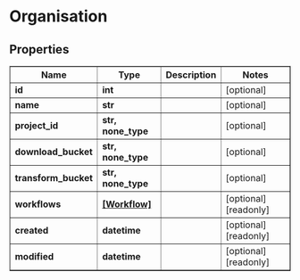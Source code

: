 # Organisation

## Properties
<div class="wy-table-responsive"><table border="1" class="docutils">
<thead>
<tr>
<th>Name</th>
<th>Type</th>
<th>Description</th>
<th>Notes</th>
</tr>
</thead>
<tbody>






<tr>
    <td><strong>id</strong></td>
    <td><strong>int</strong></td>
    <td></td>
    <td>[optional] </td>
</tr>
<tr>
    <td><strong>name</strong></td>
    <td><strong>str</strong></td>
    <td></td>
    <td>[optional] </td>
</tr>
<tr>
    <td><strong>project_id</strong></td>
    <td><strong>str, none_type</strong></td>
    <td></td>
    <td>[optional] </td>
</tr>
<tr>
    <td><strong>download_bucket</strong></td>
    <td><strong>str, none_type</strong></td>
    <td></td>
    <td>[optional] </td>
</tr>
<tr>
    <td><strong>transform_bucket</strong></td>
    <td><strong>str, none_type</strong></td>
    <td></td>
    <td>[optional] </td>
</tr>
<tr>
    <td><strong>workflows</strong></td>
    <td><a href="Workflow.html"><strong>[Workflow]</strong></a></td>
    <td></td>
    <td>[optional] [readonly] </td>
</tr>
<tr>
    <td><strong>created</strong></td>
    <td><strong>datetime</strong></td>
    <td></td>
    <td>[optional] [readonly] </td>
</tr>
<tr>
    <td><strong>modified</strong></td>
    <td><strong>datetime</strong></td>
    <td></td>
    <td>[optional] [readonly] </td>
</tr>


</tbody>
</table></div>

